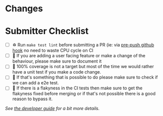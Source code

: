 <!-- 🎉🎉🎉 Thank you for the PR!!! 🎉🎉🎉 -->

# Changes

<!-- Describe your changes here- ideally you can get that description straight from
your descriptive commit message(s)! -->

# Submitter Checklist

- [ ] ♽  Run `make test lint` before submitting a PR (ie: via [pre-push github hook](../hack/dev/prep-push-hook) no need to waste CPU cycle on CI 
- [ ] 📖 If you are adding a user facing feature or make a change of the behaviour, please make sure to document it
- [ ] 🧪 100% coverage is not a target but most of the time we would rather have a unit test if you make a code change.
- [ ] 🎁 If that's something that is possible to do please make sure to check if we can add a e2e test.
- [ ] 🔎 If there is a flakyness in the CI tests then make sure to get the flakyness fixed before merging or if that's not possible there is a good reason to bypass it.

_See [the developer guide](https://github.com/openshift-pipelines/pipelines-as-code/blob/main/docs/development.md) for a bit more details._
